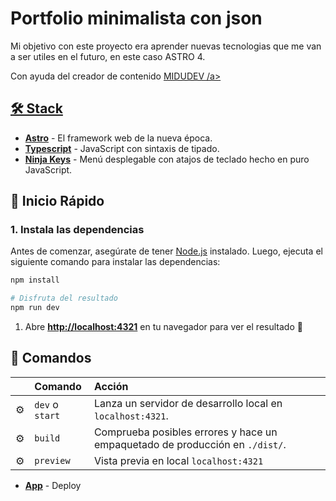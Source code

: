 
# Portfolio minimalista con json

Mi objetivo con este proyecto era aprender nuevas tecnologias que me van a ser utiles en el futuro, en este caso ASTRO 4.


<p>
Con ayuda del creador de contenido  <a href="https://github.com/midudev/minimalist-portfolio-json/blob/main/README.md?plain=1/"> MIDUDEV /a>
</p>

## 🛠️ Stack

- [**Astro**](https://astro.build/) - El framework web de la nueva época.
- [**Typescript**](https://www.typescriptlang.org/) - JavaScript con sintaxis de tipado.
- [**Ninja Keys**](https://github.com/ssleptsov/ninja-keys) - Menú desplegable con atajos de teclado hecho en puro JavaScript.

## 🚀 Inicio Rápido

### 1. Instala las dependencias

Antes de comenzar, asegúrate de tener [Node.js](https://nodejs.org/) instalado. Luego, ejecuta el siguiente comando para instalar las dependencias:

```bash
npm install

# Disfruta del resultado
npm run dev
```

1. Abre [**http://localhost:4321**](http://localhost:4321/) en tu navegador para ver el resultado 🚀


## 🧞 Comandos

|     | Comando          | Acción                                        |
| :-- | :--------------- | :-------------------------------------------- |
| ⚙️  | `dev` o `start` | Lanza un servidor de desarrollo local en  `localhost:4321`.  |
| ⚙️  | `build`          | Comprueba posibles errores y hace un empaquetado de producción en `./dist/`.      |
| ⚙️  | `preview`        | Vista previa en local `localhost:4321` |

- [**App**](https://main--json-portfolio.netlify.app/) - Deploy